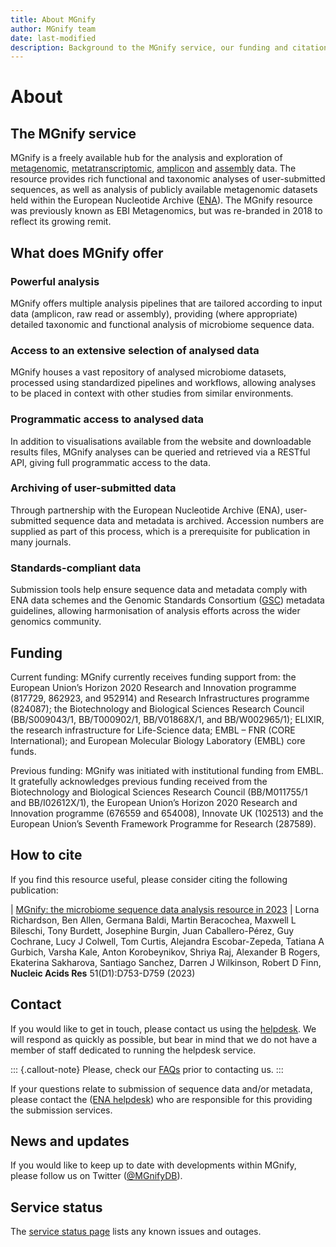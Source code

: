 ```yaml
---
title: About MGnify
author: MGnify team
date: last-modified
description: Background to the MGnify service, our funding and citation info, and how to contact us.
---
```


# About

## The MGnify service

MGnify is a freely available hub for the analysis and exploration of [metagenomic](glossary.md#term-Metagenomic), [metatranscriptomic](glossary.md#term-Metatranscriptomic), [amplicon](glossary.md#term-Amplicon) and [assembly](glossary.md#term-Assembly) data. The resource provides rich functional and taxonomic analyses of user-submitted sequences, as well as analysis of publicly available metagenomic datasets held within the European Nucleotide Archive ([ENA](https://www.ebi.ac.uk/ena)). The MGnify resource was previously known as EBI Metagenomics, but was re-branded in 2018 to reflect its growing remit.

## What does MGnify offer

### Powerful analysis

MGnify offers multiple analysis pipelines that are tailored according to input data (amplicon, raw read or assembly), providing (where appropriate) detailed taxonomic and functional analysis of microbiome sequence data.

### Access to an extensive selection of analysed data

MGnify houses a vast repository of analysed microbiome datasets, processed using standardized pipelines and workflows, allowing analyses to be placed in context with other studies from similar environments.

### Programmatic access to analysed data

In addition to visualisations available from the website and downloadable results files, MGnify analyses can be queried and retrieved via a RESTful API, giving full programmatic access to the data.

### Archiving of user-submitted data

Through partnership with the European Nucleotide Archive (ENA), user-submitted sequence data and metadata is archived. Accession numbers are supplied as part of this process, which is a prerequisite for publication in many journals.

### Standards-compliant data

Submission tools help ensure sequence data and metadata comply with ENA data schemes and the Genomic Standards Consortium ([GSC](https://press3.mcs.anl.gov/gensc/)) metadata guidelines, allowing harmonisation of analysis efforts across the wider genomics community.

## Funding

Current funding:
MGnify currently receives funding support from: the European Union’s Horizon 2020 Research and Innovation programme (817729, 862923, and 952914) and Research Infrastructures programme (824087); the Biotechnology and Biological Sciences Research Council (BB/S009043/1, BB/T000902/1, BB/V01868X/1, and BB/W002965/1); ELIXIR, the research infrastructure for Life-Science data; EMBL – FNR (CORE International); and European Molecular Biology Laboratory (EMBL) core funds.

Previous funding:
MGnify was initiated with institutional funding from EMBL. It gratefully acknowledges previous funding received from the Biotechnology and Biological Sciences Research Council (BB/M011755/1 and BB/I02612X/1), the European Union’s Horizon 2020 Research and Innovation programme (676559 and 654008), Innovate UK (102513) and the European Union’s Seventh Framework Programme for Research (287589).

## How to cite

If you find this resource useful, please consider citing the following publication:

| [MGnify: the microbiome sequence data analysis resource in 2023](https://doi.org/10.1093/nar/gkac1080) 
| Lorna Richardson, Ben Allen, Germana Baldi, Martin Beracochea, Maxwell L Bileschi, Tony Burdett, Josephine Burgin, Juan Caballero-Pérez, Guy Cochrane, Lucy J Colwell, Tom Curtis, Alejandra Escobar-Zepeda, Tatiana A Gurbich, Varsha Kale, Anton Korobeynikov, Shriya Raj, Alexander B Rogers, Ekaterina Sakharova, Santiago Sanchez, Darren J Wilkinson, Robert D Finn, **Nucleic Acids Res** 51(D1):D753-D759 (2023)

## Contact

If you would like to get in touch, please contact us using the [helpdesk](https://www.ebi.ac.uk/about/contact/support/metagenomics). We will respond as quickly as possible, but bear in mind that we do not have a member of staff dedicated to running the helpdesk service.

::: {.callout-note}
Please, check our [FAQs](faqs.md#faq) prior to contacting us.
:::

If your questions relate to submission of sequence data and/or metadata, please contact the ([ENA helpdesk](https://www.ebi.ac.uk/ena/browser/support)) who are responsible for this providing the submission services.

## News and updates

If you would like to keep up to date with developments within MGnify, please follow us on Twitter ([@MGnifyDB](https://twitter.com/MGnifyDB)).

## Service status

The [service status page](https://status.mgnify.org/) lists any known issues and outages.
